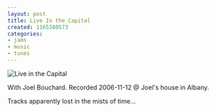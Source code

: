 ```yaml
---
layout: post
title: Live In the Capital
created: 1165380573
categories:
- jams
- music
- tunes
---
```


![Live in the Capital](http://files.bubblehouse.org.s3.amazonaws.com/246854910_8bbc746ab7.jpg)

With Joel Bouchard. Recorded 2006-11-12 @ Joel's house in Albany.

Tracks apparently lost in the mists of time...